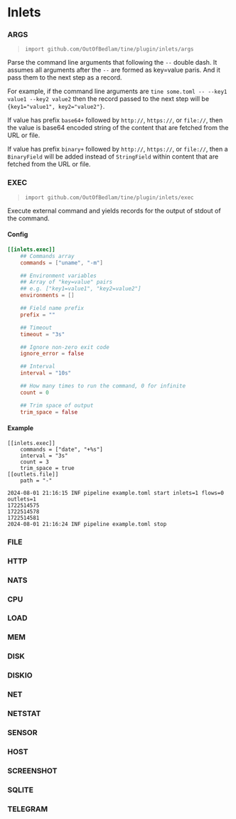 # Inlets

### ARGS

> `import github.com/OutOfBedlam/tine/plugin/inlets/args`

Parse the command line arguments that following the `--` double dash. It assumes all arguments after the `--` are formed as key=value paris. And it pass them to the next step as a record.

For example, if the command line arguments are `tine some.toml -- --key1 value1 --key2 value2` then the record passed to the next step will be `{key1="value1", key2="value2"}`.

If value has prefix `base64+` followed by `http://`, `https://`, or `file://`, then the value is base64 encoded string of the content that are fetched from the URL or file.

If value has prefix `binary+` followed by `http://`, `https://`, or `file://`, then a `BinaryField` will be added instead of `StringField` within content that are fetched from the URL or file.

### EXEC

> `import github.com/OutOfBedlam/tine/plugin/inlets/exec`

Execute external command and yields records for the output of stdout of the command.&#x20;

#### Config

```toml
[[inlets.exec]]
    ## Commands array
    commands = ["uname", "-m"]

    ## Environment variables
    ## Array of "key=value" pairs
    ## e.g. ["key1=value1", "key2=value2"]
    environments = []

    ## Field name prefix
    prefix = ""

    ## Timeout
    timeout = "3s"

    ## Ignore non-zero exit code
    ignore_error = false

    ## Interval
    interval = "10s"

    ## How many times to run the command, 0 for infinite
    count = 0

    ## Trim space of output
    trim_space = false
```

#### Example

```
[[inlets.exec]]
    commands = ["date", "+%s"]
    interval = "3s"
    count = 3
    trim_space = true
[[outlets.file]]
    path = "-"
```

```
2024-08-01 21:16:15 INF pipeline example.toml start inlets=1 flows=0 outlets=1
1722514575
1722514578
1722514581
2024-08-01 21:16:24 INF pipeline example.toml stop
```

### FILE

### HTTP

### NATS

### CPU

### LOAD

### MEM

### DISK

### DISKIO

### NET

### NETSTAT

### SENSOR

### HOST

### SCREENSHOT

### SQLITE

### TELEGRAM

